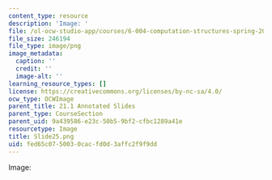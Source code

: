 ```yaml
---
content_type: resource
description: 'Image: '
file: /ol-ocw-studio-app/courses/6-004-computation-structures-spring-2017/fed65c0750030cacfd0d3affc2f9f9dd_Slide25.png
file_size: 246194
file_type: image/png
image_metadata:
  caption: ''
  credit: ''
  image-alt: ''
learning_resource_types: []
license: https://creativecommons.org/licenses/by-nc-sa/4.0/
ocw_type: OCWImage
parent_title: 21.1 Annotated Slides
parent_type: CourseSection
parent_uid: 9a439586-e23c-50b5-9bf2-cfbc1289a41e
resourcetype: Image
title: Slide25.png
uid: fed65c07-5003-0cac-fd0d-3affc2f9f9dd
---
```

Image: 